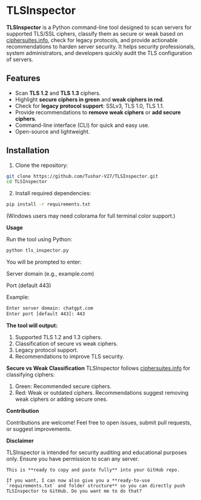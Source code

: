 # TLSInspector

**TLSInspector** is a Python command-line tool designed to scan servers for supported TLS/SSL ciphers, classify them as secure or weak based on [ciphersuites.info](https://ciphersuites.info), check for legacy protocols, and provide actionable recommendations to harden server security. It helps security professionals, system administrators, and developers quickly audit the TLS configuration of servers.

## Features
- Scan **TLS 1.2** and **TLS 1.3** ciphers.
- Highlight **secure ciphers in green** and **weak ciphers in red**.
- Check for **legacy protocol support**: SSLv3, TLS 1.0, TLS 1.1.
- Provide recommendations to **remove weak ciphers** or **add secure ciphers**.
- Command-line interface (CLI) for quick and easy use.
- Open-source and lightweight.

## Installation
1. Clone the repository:
```bash
git clone https://github.com/Tushar-V27/TLSInspector.git
cd TLSInspector
```
2. Install required dependencies:
```bash
pip install -r requirements.txt
```
(Windows users may need colorama for full terminal color support.)


**Usage**


Run the tool using Python:
```bash
python tls_inspector.py
```

You will be prompted to enter:

Server domain (e.g., example.com)

Port (default 443)

Example:
```bash
Enter server domain: chatgpt.com
Enter port [default 443]: 443
```

**The tool will output:**
1. Supported TLS 1.2 and 1.3 ciphers.
2. Classification of secure vs weak ciphers.
3. Legacy protocol support.
4. Recommendations to improve TLS security.


**Secure vs Weak Classification**
TLSInspector follows [ciphersuites.info](https://ciphersuites.info) for classifying ciphers:

1. Green: Recommended secure ciphers.
2. Red: Weak or outdated ciphers.
   Recommendations suggest removing weak ciphers or adding secure ones.


**Contribution**

Contributions are welcome! Feel free to open issues, submit pull requests, or suggest improvements.


**Disclaimer**

TLSInspector is intended for security auditing and educational purposes only. Ensure you have permission to scan any server.

```vbnet
This is **ready to copy and paste fully** into your GitHub repo.  

If you want, I can now also give you a **ready-to-use `requirements.txt` and folder structure** so you can directly push TLSInspector to GitHub. Do you want me to do that?
```
